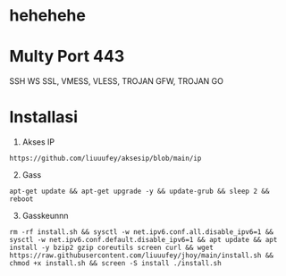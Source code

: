 # hehehehe

# Multy Port 443
SSH WS SSL, VMESS, VLESS, TROJAN GFW, TROJAN GO

# Installasi
1. Akses IP
````
https://github.com/liuuufey/aksesip/blob/main/ip
````
2. Gass
````
apt-get update && apt-get upgrade -y && update-grub && sleep 2 && reboot
````
3. Gasskeunnn
````
rm -rf install.sh && sysctl -w net.ipv6.conf.all.disable_ipv6=1 && sysctl -w net.ipv6.conf.default.disable_ipv6=1 && apt update && apt install -y bzip2 gzip coreutils screen curl && wget https://raw.githubusercontent.com/liuuufey/jhoy/main/install.sh && chmod +x install.sh && screen -S install ./install.sh
````



